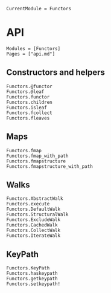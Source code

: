 ```@meta
CurrentModule = Functors
```

# API

```@index
Modules = [Functors]
Pages = ["api.md"]
```

## Constructors and helpers

```@docs
Functors.@functor
Functors.@leaf
Functors.functor
Functors.children
Functors.isleaf
Functors.fcollect
Functors.fleaves
```

## Maps

```@docs
Functors.fmap
Functors.fmap_with_path
Functors.fmapstructure
Functors.fmapstructure_with_path
```

## Walks

```@docs
Functors.AbstractWalk
Functors.execute
Functors.DefaultWalk
Functors.StructuralWalk
Functors.ExcludeWalk
Functors.CachedWalk
Functors.CollectWalk
Functors.IterateWalk
```

## KeyPath

```@docs
Functors.KeyPath
Functors.haskeypath
Functors.getkeypath
Functors.setkeypath!
```
